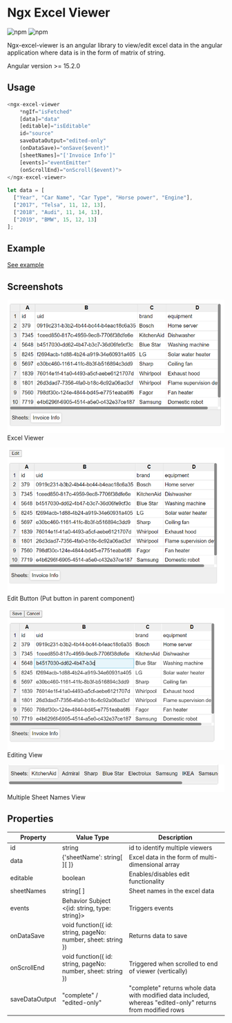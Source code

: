 # Ngx Excel Viewer

![npm](https://img.shields.io/npm/v/ngx-excel-viewer.svg)
![npm](https://img.shields.io/npm/dm/ngx-excel-viewer.svg)

Ngx-excel-viewer is an angular library to view/edit excel data in the angular application where data is in the form of matrix of string.

Angular version >= 15.2.0

## Usage
```typescript
<ngx-excel-viewer 
    *ngIf="isFetched" 
    [data]="data" 
    [editable]="isEditable" 
    id="source" 
    saveDataOutput="edited-only"
    (onDataSave)="onSave($event)" 
    [sheetNames]="['Invoice Info']"
    [events]="eventEmitter"
    (onScrollEnd)="onScroll($event)">
</ngx-excel-viewer>
```

```typescript
let data = [
  ["Year", "Car Name", "Car Type", "Horse power", "Engine"],
  ["2017", "Telsa", 11, 12, 13],
  ["2018", "Audi", 11, 14, 13],
  ["2019", "BMW", 15, 12, 13]
];
```

## Example

[See example](../../src/app/)

## Screenshots

![View](https://raw.githubusercontent.com/mecharan14/ngx-excel-viewer/master/src/assets/view.png)
Excel Viewer

![Actions](https://raw.githubusercontent.com/mecharan14/ngx-excel-viewer/master/src/assets/edit_button.png)
Edit Button (Put button in parent component)

![Editing](https://raw.githubusercontent.com/mecharan14/ngx-excel-viewer/master/src/assets/editing.png)
Editing View

![Sheets](https://raw.githubusercontent.com/mecharan14/ngx-excel-viewer/master/src/assets/sheets.png)
Multiple Sheet Names View

## Properties

| Property | Value Type  | Description |
| -------- | --------    | --------    |
| id       | string      | id to identify multiple viewers      |
| data     | {'sheetName': string[ ][ ]} | Excel data in the form of multi-dimensional array   |
| editable | boolean     | Enables/disables edit functionality      |
| sheetNames | string[ ]    | Sheet names in the excel data   |
| events | Behavior Subject <{id: string, type: string}> | Triggers events   |
| onDataSave | void function({ id: string, pageNo: number, sheet: string }) | Returns data to save |
| onScrollEnd | void function({ id: string, pageNo: number, sheet: string }) | Triggered when scrolled to end of viewer (vertically) |
| saveDataOutput | "complete" / "edited-only" | "complete" returns whole data with modified data included, whereas "edited-only" returns from modified rows |